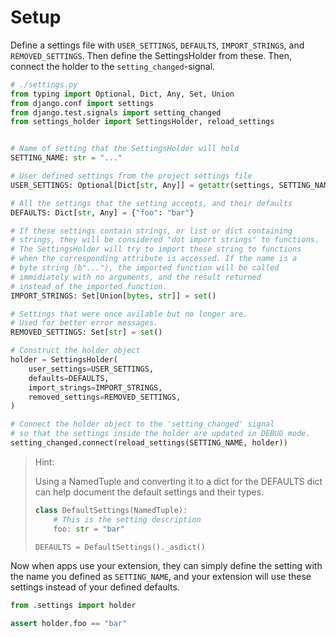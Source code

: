 # Setup

Define a settings file with `USER_SETTINGS`, `DEFAULTS`, `IMPORT_STRINGS`, and `REMOVED_SETTINGS`.
Then define the SettingsHolder from these. Then, connect the holder to the `setting_changed`-signal.

```python
# ./settings.py
from typing import Optional, Dict, Any, Set, Union
from django.conf import settings
from django.test.signals import setting_changed
from settings_holder import SettingsHolder, reload_settings


# Name of setting that the SettingsHolder will hold
SETTING_NAME: str = "..."

# User defined settings from the project settings file
USER_SETTINGS: Optional[Dict[str, Any]] = getattr(settings, SETTING_NAME, None)

# All the settings that the setting accepts, and their defaults
DEFAULTS: Dict[str, Any] = {"foo": "bar"}

# If these settings contain strings, or list or dict containing
# strings, they will be considered "dot import strings" to functions.
# The SettingsHolder will try to import these string to functions
# when the corresponding attribute is accessed. If the name is a
# byte string (b"..."), the imported function will be called
# immidiately with no arguments, and the result returned
# instead of the imported function.
IMPORT_STRINGS: Set[Union[bytes, str]] = set()

# Settings that were once avilable but no longer are.
# Used for better error messages.
REMOVED_SETTINGS: Set[str] = set()

# Construct the holder object
holder = SettingsHolder(
    user_settings=USER_SETTINGS,
    defaults=DEFAULTS,
    import_strings=IMPORT_STRINGS,
    removed_settings=REMOVED_SETTINGS,
)

# Connect the holder object to the 'setting_changed' signal
# so that the settings inside the holder are updated in DEBUG mode.
setting_changed.connect(reload_settings(SETTING_NAME, holder))
```

> Hint:
>
> Using a NamedTuple and converting it to a dict for the DEFAULTS
> dict can help document the default settings and their types.
>
> ```python
> class DefaultSettings(NamedTuple):
>     # This is the setting description
>     foo: str = "bar"
>
> DEFAULTS = DefaultSettings()._asdict()
> ```


Now when apps use your extension, they can simply define the setting with the name
you defined as `SETTING_NAME`, and your extension will use these settings instead of
your defined defaults.

```python
from .settings import holder

assert holder.foo == "bar"
```
